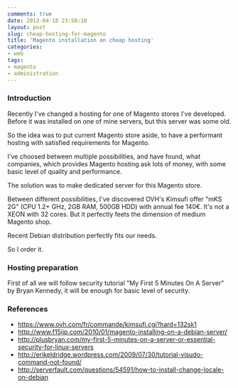 ```yaml
---
comments: true
date: 2013-04-18 23:58:18
layout: post
slug: cheap-hosting-for-magento
title: 'Magento installation on cheap hosting'
categories:
- web
tags:
- magento
- administration
---
```


### Introduction

Recently I've changed a hosting for one of Magento stores I've developed. Before it was installed on one of mine servers, but this server was some old.

So the idea was to put current Magento store aside, to have a performant hosting with satisfied requirements for Magento.

I've choosed between multiple possibilities, and have found, what companies, which provides Magento hosting ask lots of money, with some basic level of quality and performance. 

The solution was to make dedicated server for this Magento store.

Between different possibilities, I've discovered OVH's Kimsufi offer "mKS 2G" (CPU 1.2+ GHz, 2GB RAM, 500GB HDD) with annual fee 140€. It's not a XEON with 32 cores. But it perfectly feets the dimension of medium Magento shop.

Recent Debian distribution perfectly fits our needs.

So I order it.

### Hosting preparation

First of all we will follow security tutorial "My First 5 Minutes On A Server" by Bryan Kennedy, it will be enough for basic level of security.

### References 

* https://www.ovh.com/fr/commande/kimsufi.cgi?hard=132sk1
* http://www.f15ijp.com/2010/01/magento-installing-on-a-debian-server/
* http://plusbryan.com/my-first-5-minutes-on-a-server-or-essential-security-for-linux-servers
* http://erikeldridge.wordpress.com/2009/07/30/tutorial-visudo-command-not-found/
* http://serverfault.com/questions/54591/how-to-install-change-locale-on-debian
